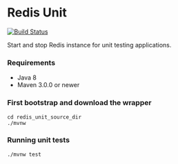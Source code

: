 Redis Unit
=================

[![Build Status](https://travis-ci.org/ishiis/redis-unit.svg?branch=master)](https://travis-ci.org/ishiis/redis-unit)

Start and stop Redis instance for unit testing applications.

### Requirements ###

* Java 8
* Maven 3.0.0 or newer

### First bootstrap and download the wrapper ###
    cd redis_unit_source_dir
    ./mvnw

### Running unit tests ###
    ./mvnw test

